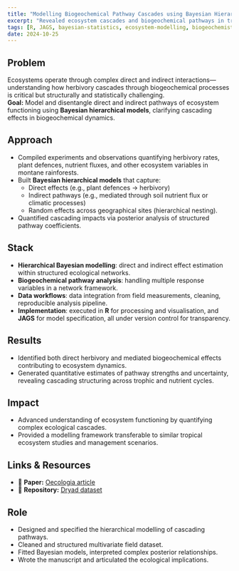 ```yaml
---
title: "Modelling Biogeochemical Pathway Cascades using Bayesian Hierarchical Models"
excerpt: "Revealed ecosystem cascades and biogeochemical pathways in tropical systems using Bayesian hierarchical modelling to quantify direct and indirect effects in complex ecological networks."
tags: [R, JAGS, bayesian-statistics, ecosystem-modelling, biogeochemistry, hierarchical-modelling]
date: 2024-10-25
---
```


## Problem
Ecosystems operate through complex direct and indirect interactions—understanding how herbivory cascades through biogeochemical processes is critical but structurally and statistically challenging.  
**Goal:** Model and disentangle direct and indirect pathways of ecosystem functioning using **Bayesian hierarchical models**, clarifying cascading effects in biogeochemical dynamics.

## Approach
- Compiled experiments and observations quantifying herbivory rates, plant defences, nutrient fluxes, and other ecosystem variables in montane rainforests.
- Built **Bayesian hierarchical models** that capture:
  - Direct effects (e.g., plant defences → herbivory)
  - Indirect pathways (e.g., mediated through soil nutrient flux or climatic processes)
  - Random effects across geographical sites (hierarchical nesting).
- Quantified cascading impacts via posterior analysis of structured pathway coefficients.
  
## Stack
- **Hierarchical Bayesian modelling**: direct and indirect effect estimation within structured ecological networks.
- **Biogeochemical pathway analysis**: handling multiple response variables in a network framework.
- **Data workflows**: data integration from field measurements, cleaning, reproducible analysis pipeline.
- **Implementation**: executed in **R** for processing and visualisation, and **JAGS** for model specification, all under version control for transparency.

## Results
- Identified both direct herbivory and mediated biogeochemical effects contributing to ecosystem dynamics.
- Generated quantitative estimates of pathway strengths and uncertainty, revealing cascading structuring across trophic and nutrient cycles.

## Impact
- Advanced understanding of ecosystem functioning by quantifying complex ecological cascades.
- Provided a modelling framework transferable to similar tropical ecosystem studies and management scenarios.

## Links & Resources
- 📄 **Paper:** [Oecologia article](https://link.springer.com/article/10.1007/s00442-024-05630-y)  
- 💾 **Repository:** [Dryad dataset](https://datadryad.org/dataset/doi:10.5061/dryad.d51c5b08s)

## Role
- Designed and specified the hierarchical modelling of cascading pathways.
- Cleaned and structured multivariate field dataset.
- Fitted Bayesian models, interpreted complex posterior relationships.
- Wrote the manuscript and articulated the ecological implications.
